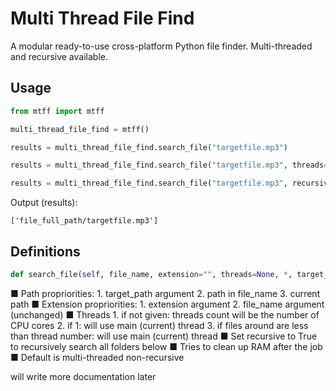 # Multi Thread File Find
A modular ready-to-use cross-platform Python file finder. Multi-threaded and recursive available.

## Usage
```python
from mtff import mtff

multi_thread_file_find = mtff()

results = multi_thread_file_find.search_file("targetfile.mp3")

results = multi_thread_file_find.search_file("targetfile.mp3", threads=4)

results = multi_thread_file_find.search_file("targetfile.mp3", recursive=True)
```
Output (results):
```
['file_full_path/targetfile.mp3']
```
## Definitions
```python
def search_file(self, file_name, extension="", threads=None, *, target_path="", recursive=False):
```
■ Path propriorities:
    1. target_path argument
    2. path in file_name
    3. current path
■ Extension propriorities:
    1. extension argument
    2. file_name argument (unchanged)
■ Threads
    1. if not given: threads count will be the number of CPU cores
    2. if 1: will use main (current) thread
    3. if files around are less than thread number: will use main (current) thread
■ Set recursive to True to recursively search all folders below
■ Tries to clean up RAM after the job
■ Default is multi-threaded non-recursive

will write more documentation later